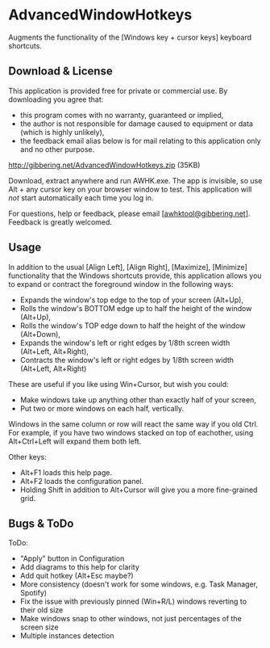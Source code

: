 AdvancedWindowHotkeys
=====================

Augments the functionality of the [Windows key + cursor keys] keyboard shortcuts.

Download & License
------------------

This application is provided free for private or commercial use. By downloading you agree that:
- this program comes with no warranty, guaranteed or implied,
- the author is not responsible for damage caused to equipment or data (which is highly unlikely),
- the feedback email alias below is for mail relating to this application only and no other purpose.

http://gibbering.net/AdvancedWindowHotkeys.zip (35KB)

Download, extract anywhere and run AWHK.exe. The app is invisible, so use Alt + any cursor key on your browser window to test. This application will *not* start automatically each time you log in.

For questions, help or feedback, please email [awhktool@gibbering.net]. Feedback is greatly welcomed. 

Usage
-----

In addition to the usual [Align Left], [Align Right], [Maximize], [Minimize] functionality that the Windows shortcuts provide, this application allows you to expand or contract the foreground window in the following ways:

- Expands the window's top edge to the top of your screen (Alt+Up),
- Rolls the window's BOTTOM edge up to half the height of the window (Alt+Up),
- Rolls the window's TOP edge down to half the height of the window (Alt+Down),
- Expands the window's left or right edges by 1/8th screen width (Alt+Left, Alt+Right),
- Contracts the window's left or right edges by 1/8th screen width (Alt+Left, Alt+Right)

These are useful if you like using Win+Cursor, but wish you could:

- Make windows take up anything other than exactly half of your screen,
- Put two or more windows on each half, vertically.

Windows in the same column or row will react the same way if you old Ctrl. For example, if you have two windows stacked on top of eachother, using Alt+Ctrl+Left will expand them both left.

Other keys:
- Alt+F1 loads this help page.
- Alt+F2 loads the configuration panel.
- Holding Shift in addition to Alt+Cursor will give you a more fine-grained grid.

Bugs & ToDo
-----------

ToDo:
- "Apply" button in Configuration
- Add diagrams to this help for clarity
- Add quit hotkey (Alt+Esc maybe?)
- More consistency (doesn't work for some windows, e.g. Task Manager, Spotify)
- Fix the issue with previously pinned (Win+R/L) windows reverting to their old size
- Make windows snap to other windows, not just percentages of the screen size
- Multiple instances detection
